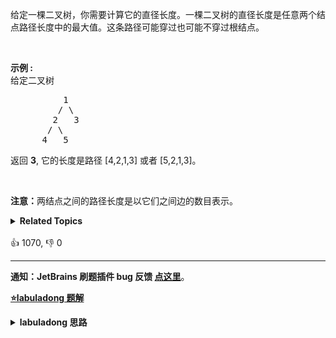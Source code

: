 <p>给定一棵二叉树，你需要计算它的直径长度。一棵二叉树的直径长度是任意两个结点路径长度中的最大值。这条路径可能穿过也可能不穿过根结点。</p>

<p>&nbsp;</p>

<p><strong>示例 :</strong><br>
给定二叉树</p>

<pre>          1
         / \
        2   3
       / \     
      4   5    
</pre>

<p>返回&nbsp;<strong>3</strong>, 它的长度是路径 [4,2,1,3] 或者&nbsp;[5,2,1,3]。</p>

<p>&nbsp;</p>

<p><strong>注意：</strong>两结点之间的路径长度是以它们之间边的数目表示。</p>
<details><summary><strong>Related Topics</strong></summary>树 | 深度优先搜索 | 二叉树</details><br>

<div>👍 1070, 👎 0</div>

<div id="labuladong"><hr>

**通知：JetBrains 刷题插件 bug 反馈 [点这里](https://github.com/labuladong/fucking-algorithm/discussions/939)**。



<p><strong><a href="https://labuladong.github.io/article?qno=543" target="_blank">⭐️labuladong 题解</a></strong></p>
<details><summary><strong>labuladong 思路</strong></summary>

## 基本思路

所谓二叉树的直径，就是左右子树的最大深度之和，那么直接的想法是对每个节点计算左右子树的最大高度，得出每个节点的直径，从而得出最大的那个直径。

但是由于 `maxDepth` 也是递归函数，所以上述方式时间复杂度较高。

这题类似 [366. 寻找二叉树的叶子节点](/problems/find-leaves-of-binary-tree)，需要灵活运用二叉树的后序遍历，在 `maxDepth` 的后序遍历位置顺便计算最大直径。

**详细题解：[东哥带你刷二叉树（纲领篇）](https://labuladong.github.io/article/fname.html?fname=二叉树总结)**

**标签：[二叉树](https://mp.weixin.qq.com/mp/appmsgalbum?__biz=MzAxODQxMDM0Mw==&action=getalbum&album_id=2121994699837177859)，后序遍历**

## 解法代码

```java
class Solution {
    int maxDiameter = 0;

    public int diameterOfBinaryTree(TreeNode root) {
        maxDepth(root);
        return maxDiameter;
    }

    int maxDepth(TreeNode root) {
        if (root == null) {
            return 0;
        }
        int leftMax = maxDepth(root.left);
        int rightMax = maxDepth(root.right);
        // 后序遍历位置顺便计算最大直径
        maxDiameter = Math.max(maxDiameter, leftMax + rightMax);
        return 1 + Math.max(leftMax, rightMax);
    }
}

// 这是一种简单粗暴，但是效率不高的解法
class BadSolution {
    public int diameterOfBinaryTree(TreeNode root) {
        if (root == null) {
            return 0;
        }
        // 计算出左右子树的最大高度
        int leftMax = maxDepth(root.left);
        int rightMax = maxDepth(root.right);
        // root 这个节点的直径
        int res = leftMax + rightMax;
        // 递归遍历 root.left 和 root.right 两个子树
        return Math.max(res,
                Math.max(diameterOfBinaryTree(root.left),
                        diameterOfBinaryTree(root.right)));
    }

    int maxDepth(TreeNode root) {
        if (root == null) {
            return 0;
        }
        int leftMax = maxDepth(root.left);
        int rightMax = maxDepth(root.right);
        return 1 + Math.max(leftMax, rightMax);
    }
}
```

**类似题目**：
  - [104. 二叉树的最大深度 🟢](/problems/maximum-depth-of-binary-tree)
  - [144. 二叉树的前序遍历 🟢](/problems/binary-tree-preorder-traversal)

</details>
</div>



